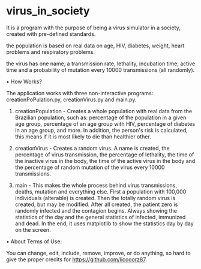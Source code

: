 # virus_in_society

It is a program with the purpose of being a virus simulator in a society, created with pre-defined standards.

the population is based on real data on age, HIV, diabetes, weight, heart problems and respiratory problems.

the virus has one name, a transmission rate, lethality, incubation time, active time and a probability of mutation every 10000 transmissions (all randomly).


• How Works?

The application works with three non-interactive programs: creationPoPulation.py, creationVirus.py and main.py.

1. creationPopulation - Creates a whole population with real data from the Brazilian population, such as: percentage of the population in a given age group, percentage of an age group with HIV, percentage of diabetes in an age group, and more.
In addition, the person's risk is calculated, this means if it is most likely to die than healthier other.

2. creationVirus - Creates a random virus. A name is created, the percentage of virus transmission, the percentage of lethality, the time of the inactive virus in the body, the time of the active virus in the body and the percentage of random mutation of the virus every 10000 transmissions.

3. main - This makes the whole process behind virus transmissions, deaths, mutation and everything else. First a population with 100,000 individuals (alterable) is created. Then the totally random virus is created, but may be modified.
After all created, the patient zero is randomly infected and the contagion begins.
Always showing the statistics of the day and the general statistics of infected, immunized and dead.
In the end, it uses matplotlib to show the statistics day by day on the screen.


• About Terms of Use:

You can change, edit, include, remove, improve, or do anything, so hard to give the proper credits for https://github.com/licooorz87.
